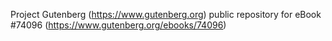 Project Gutenberg (https://www.gutenberg.org) public repository for eBook #74096 (https://www.gutenberg.org/ebooks/74096)
